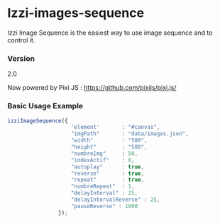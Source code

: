 # Izzi-images-sequence

 Izzi Image Sequence is the easiest way to use image sequence and to control it.

### Version
2.0

Now powered by Pixi JS :  https://github.com/pixijs/pixi.js/

### Basic Usage Example

```javascript
izziImageSequence({
                    'element'       : "#canvas",
                    "imgPath"       : "data/images.json",
                    "width"         : "500",
                    "height"        : "500",
                    "numbreImg"     : 50,
                    "indexActif"    : 0,
                    "autoplay"      : true,
                    "reverse"       : true,
                    "repeat"        : true,
                    "numbreRepeat"  : 1,
                    "delayInterval" : 25,
                    "delayIntervalReverse" : 25,
                    "pauseReverse" : 1000
                });
```